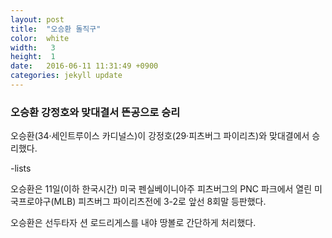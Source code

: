 ```yaml
---
layout: post
title:  "오승환 돌직구"
color:  white
width:   3
height:  1
date:   2016-06-11 11:31:49 +0900
categories: jekyll update
---
```

### 오승환 강정호와 맞대결서 뜬공으로 승리
오승환(34·세인트루이스 카디널스)이 강정호(29·피츠버그 파이리츠)와 맞대결에서 승리했다.

-lists

오승환은 11일(이하 한국시간) 미국 펜실베이니아주 피츠버그의 PNC 파크에서 열린 미국프로야구(MLB) 피츠버그 파이리츠전에 3-2로 앞선 8회말 등판했다.

오승환은 선두타자 션 로드리게스를 내야 땅볼로 간단하게 처리했다.
